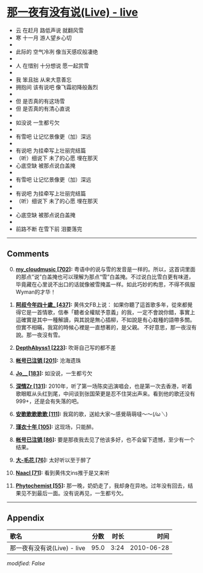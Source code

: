 # [那一夜有没有说(Live) - live](https://music.163.com/song?id=64544)

* 云 在赶月 路低声说 就翻风雪
* 寒 十一月 游人望乡心切
* 
* 此际的 空气冷冽 像当天感叹般凄绝
* 
* 人 在惜别 十分想说 愿一起赏雪
* 
* 我 笨且拙 从来大意善忘
* 拥抱间 该有说吧 像飞霜初降般轰烈
* 
* 但 是否真的有这场雪
* 但 是否真的有清心直说
* 
* 如没说 一生都亏欠
* 
* 有雪吧 让记忆景像更（加）深远
* 
* 有说吧 为挂牵写上壮丽完结篇
* （听）细说下 未了的心愿 埋在那天
* 心底空缺 被那点说白盖掩
* 
* 有雪吧 让记忆景像更（加）深远
* 
* 有说吧 为挂牵写上壮丽完结篇
* （听）细说下 未了的心愿 埋在那天
* 
* 心底空缺 被那点说白盖掩
* 
* 前路不断 在雪下前 泪要落完


---

## Comments
0. **[my_cloudmusic \[702\]](https://music.163.com/#/user/home?id=38912204):** 粤语中的说与雪的发音是一样的。所以，这首词里面的那点”说”白盖掩也可以理解为那点“雪”白盖掩。不过说白比雪白更有味道，毕竟藏在心里说不出口的话就像被雪掩盖一样。如此巧妙的构思，不得不佩服Wyman的才华！

1. **[阿叔今年四十歲_ \[437\]](https://music.163.com/#/user/home?id=16535231):** 黄伟文FB上说：  如果你聽了這首歌多年，從來都覺得它是一首情歌，信奉「聽者全權賦予意義」的我，一定不會說你錯，事實上這確實是其中一種解讀，與其說是無心插柳，不如說是有心栽種的語帶多關。 但實不相瞞，我寫的時候心裡是一直想著的，是父親。 不好意思，那一夜沒有說。那一夜沒有雪。

2. **[DepthAbyss1 \[223\]](https://music.163.com/#/user/home?id=59875009):** 吹哥自己写的都不差

3. **[帐号已注销 \[201\]](https://music.163.com/#/user/home?id=37546631):** 沧海遗珠

4. **[Jo__ \[183\]](https://music.163.com/#/user/home?id=44467784):** 如没说，一生都亏欠

5. **[深情Zr \[131\]](https://music.163.com/#/user/home?id=358086234):** 2010年，听了第一场陈奕迅演唱会，也是第一次去香港，听着歌眼眶从头红到尾，中间谈到张国荣更是忍不住哭出声来。看到他的歌还没有999+，还是会有失落的吧。

6. **[安歌歌歌歌歌 \[111\]](https://music.163.com/#/user/home?id=75968914):** 我寫的歌，送給大家～感覺萌萌噠～～(*/ω＼*) 

7. **[瑾衣十年 \[105\]](https://music.163.com/#/user/home?id=38779968):** 这现场，只能醉。

8. **[帐号已注销 \[86\]](https://music.163.com/#/user/home?id=1330350436):** 要是那夜我去见了他该多好，也不会留下遗憾，至少有一个结果。

9. **[大-毛花 \[76\]](https://music.163.com/#/user/home?id=6965325):** 太好听以至于醉了

10. **[Naacl \[71\]](https://music.163.com/#/user/home?id=122824552):** 看到黄伟文ins推于是又来听 

11. **[Phytochemist \[55\]](https://music.163.com/#/user/home?id=427632612):** 那一晚，奶奶走了，我却身在异地。过年没有回去，结果见不到最后一面。没有说再见，一生都亏欠。



---

## Appendix

|歌名|分数|时长|时间|
|:---|:---:|---:|---:|
|那一夜有没有说(Live) - live|95.0|3:24|2010-06-28

*modified: False*
